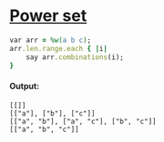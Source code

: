 [1]: http://rosettacode.org/wiki/Power_set

# [Power set][1]

```ruby
var arr = %w(a b c);
arr.len.range.each { |i|
    say arr.combinations(i);
}
```

#### Output:
```
[[]]
[["a"], ["b"], ["c"]]
[["a", "b"], ["a", "c"], ["b", "c"]]
[["a", "b", "c"]]
```
